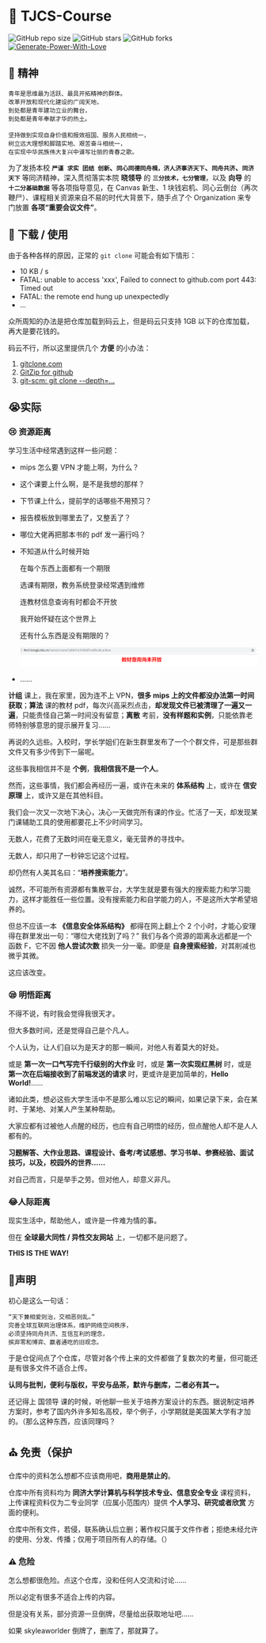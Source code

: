 # :tada: TJCS-Course

![GitHub repo size](https://img.shields.io/github/repo-size/TJ-CSCCG/TJCS-Course)  ![GitHub stars](https://img.shields.io/github/stars/TJ-CSCCG/TJCS-Course?color=yellow)  ![GitHub forks](https://img.shields.io/github/forks/TJ-CSCCG/TJCS-Course?color=green&label=Fork)  [![Generate-Power-With-Love](https://img.shields.io/badge/Generate--Power--With-Love-red)](https://github.com/TJ-CSCCG/TJCS-Assignment)


## :ship: 精神

```Chinese
青年是思维最为活跃、最具开拓精神的群体。
改革开放和现代化建设的广阔天地，
到处都是青年建功立业的舞台，
到处都是青年奉献才华的热土。

坚持做到实现自身价值和报效祖国、服务人民相统一，
树立远大理想和脚踏实地、艰苦奋斗相统一，
在实现中华民族伟大复兴中谱写壮丽的青春之歌。
```

为了发扬本校 **`严谨 求实 团结 创新`、`同心同德同舟楫，济人济事济天下`、`同舟共济`、`同济天下`** 等同济精神，深入贯彻落实本院 **晓领导** 的 **`三分技术，七分管理`**，以及 **向导** 的 **`十二分基础数据`** 等各项指导意见，在 Canvas 新生、1 块钱宕机、同心云倒台（再次鞭尸）、课程相关资源来自不易的时代大背景下，随手点了个 Organization 来专门放置 **各项“重要会议文件”**。

## :gift: 下载 / 使用

由于各种各样的原因，正常的 `git clone` 可能会有如下情形：

* 10 KB / s
* FATAL: unable to access 'xxx', Failed to connect to github.com port 443: Timed out
* FATAL: the remote end hung up unexpectedly
* ...

众所周知的办法是把仓库加载到码云上，但是码云只支持 1GB 以下的仓库加载，再大是要花钱的。

码云不行，所以这里提供几个 **方便** 的小办法：

1. [gitclone.com](https://gitclone.com/)
2. [GitZip for github](https://chrome.google.com/webstore/detail/gitzip-for-github/ffabmkklhbepgcgfonabamgnfafbdlkn?hl=zh-CN)
3. [git-scm: git clone --depth=...](https://git-scm.com/docs/git-clone)

## :sob: ​实际

### :cry: 资源距离

学习生活中经常遇到这样一些问题：

* mips 怎么要 VPN 才能上啊，为什么？

* 这个课要上什么啊，是不是我想的那样？

* 下节课上什么，提前学的话哪些不用预习？

* 报告模板放到哪里去了，又整丢了？

* 哪位大佬再把那本书的 pdf 发一遍行吗？

* 不知道从什么时候开始

  在每个东西上面都有一个期限

  选课有期限，教务系统登录经常遇到维修

  连教材信息查询有时都会不开放

  我开始怀疑在这个世界上

  还有什么东西是没有期限的？

  ![期限](./img/期限.png)

* ……

**计组** 课上，我在家里，因为连不上 VPN，**很多 mips 上的文件都没办法第一时间获取**；**算法** 课的教材 pdf，每次兴高采烈点击，**却发现文件已被清理了一遍又一遍**，只能责怪自己第一时间没有留意；**离散** 考前，**没有样题和实例**，只能依靠老师特别够意思的提示展开复习……

再说的久远些。入校时，学长学姐们在新生群里发布了一个个群文件，可是那些群文件又有多少传到下一届呢。

这些事我相信并不是 **个例**，**我相信我不是一个人**。

然而，这些事情，我们都会再经历一遍，或许在未来的 **体系结构** 上，或许在 **信安原理** 上，或许又是在其他科目。

我们会一次又一次地下决心，决心一天做完所有课的作业。忙活了一天，却发现某门课辅助工具的使用都要花上不少时间学习。

无数人，花费了无数时间在毫无意义，毫无营养的寻找中。

无数人，却只用了一秒钟忘记这个过程。

却仍然有人美其名曰：“**培养搜索能力**”。

诚然，不可能所有资源都有集散平台，大学生就是要有强大的搜索能力和学习能力，这样才能胜任一些位置。没有搜索能力和自学能力的人，不是这所大学希望培养的。

但总不应该一本 **《信息安全体系结构》** 都得在网上翻上个 2 个小时，才能心安理得在群里发出一句：“哪位大佬找到了吗？” 我们与各个资源的距离永远都是一个函数 F，它不因 **他人尝试次数** 损失一分一毫。即便是 **自身搜索经验**，对其削减也微乎其微。

这应该改变。

### :sleepy: 明悟距离

不得不说，有时我会觉得我很天才。

但大多数时间，还是觉得自己是个凡人。

个人认为，让人们自以为是天才的那一瞬间，对他人有着莫大的好处。

或是 **第一次一口气写完千行级别的大作业** 时，或是 **第一次实现红黑树** 时，或是 **第一次在后端接收到了前端发送的请求** 时，更或许是更加简单的，**Hello World!**……

诸如此类，想必这些大学生活中不是那么难以忘记的瞬间，如果记录下来，会在某时、于某地、对某人产生某种帮助。

大家应都有过被他人点醒的经历，也应有自己明悟的经历，但点醒他人却不是人人都有的。

**习题解答、大作业思路、课程设计、备考/考试感想、学习书单、参赛经验、面试技巧，以及，校园外的世界……**

对自己而言，只是举手之劳。但对他人，却意义非凡。

### :joy:人际距离

现实生活中，帮助他人，或许是一件难为情的事。

但在 **全球最大同性 / 异性交友网站** 上，一切都不是问题了。

**THIS IS THE WAY!**

## :mega: ​声明

初心是这么一句话：

```Chinese
“天下兼相爱则治，交相恶则乱。”
完善全球互联网治理体系，维护网络空间秩序，
必须坚持同舟共济、互信互利的理念，
摈弃零和博弈、赢者通吃的旧观念。
```

于是仓促间点了个仓库，尽管对各个传上来的文件都做了复数次的考量，但可能还是有很多文件不适合上传。

**认同与批判，便利与版权，平安与品茶，默许与删库，二者必有其一。**

还记得上 国领导 课的时候，听他聊一些关于培养方案设计的东西。据说制定培养方案时，参考了国内外许多知名高校，举个例子，小学期就是美国某大学有才加的。（那么这种东西，应该同理吗？

## :church: ​免责（保护

仓库中的资料怎么想都不应该商用吧，**商用是禁止的**。

仓库中所有资料均为 **同济大学计算机与科学技术专业、信息安全专业** 课程资料，上传课程资料仅为二专业同学（应属小范围内）提供 **个人学习、研究或者欣赏** 方面的便利。

仓库中所有文件，若侵，联系确认后立删；著作权只属于文件作者；拒绝未经允许的使用、分发、传播；仅用于项目所有人的存储。（）

### :warning: 危险

怎么想都很危险。点这个仓库，没和任何人交流和讨论……

所以必定有很多不适合上传的内容。

但是没有关系，部分资源一旦倒牌，尽量给出获取地址吧……

如果 skyleaworlder 倒牌了，删库了，那就算了。
